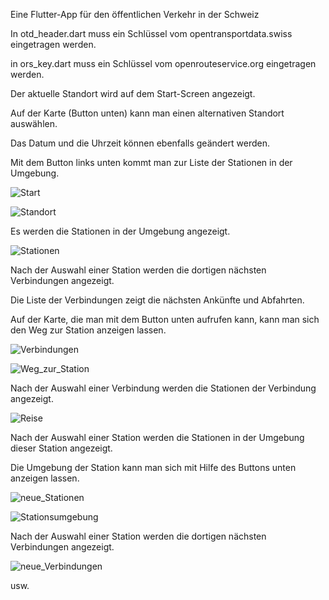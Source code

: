 Eine Flutter-App für den öffentlichen Verkehr in der Schweiz

In otd_header.dart muss ein Schlüssel vom opentransportdata.swiss eingetragen werden.

in ors_key.dart muss ein Schlüssel vom openrouteservice.org eingetragen werden.

Der aktuelle Standort wird auf dem Start-Screen angezeigt. 

Auf der Karte (Button unten) kann man einen alternativen Standort auswählen.

Das Datum und die Uhrzeit können ebenfalls geändert werden. 

Mit dem Button links unten kommt man zur Liste der Stationen in der Umgebung.

![Start](https://github.com/user-attachments/assets/67ede6e9-a144-4454-ac4a-cd57c881bec0)

![Standort](https://github.com/user-attachments/assets/27a8e2af-f286-405c-a032-f38f90f1842c)

Es werden die Stationen in der Umgebung angezeigt.

![Stationen](https://github.com/user-attachments/assets/dde6fe20-62fa-4874-994d-870e2d34b19e)

Nach der Auswahl einer Station werden die dortigen nächsten Verbindungen angezeigt.

Die Liste der Verbindungen zeigt die nächsten Ankünfte und Abfahrten.

Auf der Karte, die man mit dem Button unten aufrufen kann, kann man sich den Weg zur Station anzeigen lassen.

![Verbindungen](https://github.com/user-attachments/assets/3592d569-50ca-49d1-9c0a-d818ff367dcb)

![Weg_zur_Station](https://github.com/user-attachments/assets/c5edaa0c-9ecc-4e8d-8261-007279216219)

Nach der Auswahl einer Verbindung werden die Stationen der Verbindung angezeigt.

![Reise](https://github.com/user-attachments/assets/ba85001b-79e2-4fbd-893e-48c943f17af6)

Nach der Auswahl einer Station werden die Stationen in der Umgebung dieser Station angezeigt.

Die Umgebung der Station kann man sich mit Hilfe des Buttons unten anzeigen lassen.

![neue_Stationen](https://github.com/user-attachments/assets/f3489b0a-6b1f-433c-a272-7795ebaab7b6)

![Stationsumgebung](https://github.com/user-attachments/assets/72483eb0-da1e-410c-afa5-378b6797ec23)

Nach der Auswahl einer Station werden die dortigen nächsten Verbindungen angezeigt.

![neue_Verbindungen](https://github.com/user-attachments/assets/17100ffd-cb2c-4476-86a6-f1aad6a6a521)

usw.

